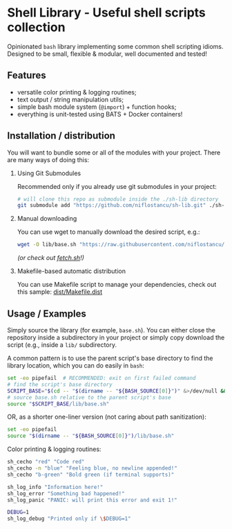 # Shell Library - Useful shell scripts collection

Opinionated `bash` library implementing some common shell scripting idioms.
Designed to be small, flexible & modular, well documented and tested!

## Features

- versatile color printing & logging routines;
- text output / string manipulation utils;
- simple bash module system (`@import`) + function hooks;
- everything is unit-tested using BATS + Docker containers!

## Installation / distribution

You will want to bundle some or all of the modules with your project.
There are many ways of doing this:

1. Using Git Submodules

    Recommended only if you already use git submodules in your project:
    ```sh
    # will clone this repo as submodule inside the ./sh-lib directory
    git submodule add "https://github.com/niflostancu/sh-lib.git" ./sh-lib
    ```

2. Manual downloading

    You can use wget to manually download the desired script, e.g.:
    ```sh
    wget -O lib/base.sh "https://raw.githubusercontent.com/niflostancu/sh-lib/refs/heads/main/base.sh"
    ```

    _(or check out [fetch.sh](https://github.com/niflostancu/fetch.sh)!)_

3. Makefile-based automatic distribution

    You can use Makefile script to manage your dependencies, check out this sample:
    [dist/Makefile.dist](./dist/Makefile.dist)

## Usage / Examples

Simply source the library (for example, `base.sh`). You can either close the
repository inside a subdirectory in your project or simply copy download the
script (e.g., inside a `lib/` subdirectory.

A common pattern is to use the parent script's base directory to find the library 
location, which you can do easily in `bash`:

```sh
set -eo pipefail  # RECOMMENDED: exit on first failed command
# find the script's base directory
SCRIPT_BASE="$(cd -- "$(dirname -- "${BASH_SOURCE[0]}")" &>/dev/null && pwd)"
# source base.sh relative to the parent script's base
source "$SCRIPT_BASE/lib/base.sh"
```

OR, as a shorter one-liner version (not caring about path sanitization):

```sh
set -eo pipefail
source "$(dirname -- "${BASH_SOURCE[0]}")/lib/base.sh"
```

Color printing & logging routines:
```sh
sh_cecho "red" "Code red"
sh_cecho -n "blue" "Feeling blue, no newline appended!"
sh_cecho "b-green" "Bold green (if terminal supports)"

sh_log_info "Information here!"
sh_log_error "Something bad happened!"
sh_log_panic "PANIC: will print this error and exit 1!"

DEBUG=1
sh_log_debug "Printed only if \$DEBUG=1"
```

